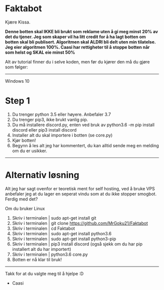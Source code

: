 # Faktabot
Kjære Kissa.

**Denne botten skal IKKE bli brukt som reklame uten å gi meg minst 20% av det du tjener.
Jeg som skaper vil ha litt credit for å ha lagt botten om botten skal bli publisert.
Algoritmen skal ALDRI bli delt uten min tilatelse. Jeg eier algoritmen 100%.
Caasi har rettigheter til å stoppe botten når som helst og SKAL eie minst 50%**

Alt av tutorial finner du i selve koden, men før du kjører den må du gjøre som følger:

-----------------------------------------------------------------------------------------------

Windows 10

# Step 1

1. Du trenger python 3.5 eller høyere. Anbefaler 3.7
2. Du trenger pip3, ikke brukt vanlig pip.
3. Du må installere discord.py, enten ved bruk av python3.6 -m pip install discord eller pip3 install discord
4. Installer alt du skal importere i botten (se core.py)
5. Kjør botten! 
6. Begynn å les alt jeg har kommentert, du kan alltid sende meg en melding om du er usikker.

-----------------------------------------------------------------------------------------------

# Alternativ løsning

Alt jeg har sagt ovenfor er teoretisk ment for self hosting, 
ved å bruke VPS anbefaler jeg at du lager en seperat vindu som at du ikke stopper smogbot.
Ferdig med det?

Om du bruker Linux


1. Skriv i terminalen | sudo apt-get install git
2. Skriv i terminalen | git clone https://github.com/MrGoku21/Faktabot 
3. Skriv i terminalen | cd Faktabot
4. Skriv i terminalen | sudo apt-get install python3.6
5. Skriv i terminalen | sudo apt-get install python3-pip
6. Skriv i terminalen | pip3 install discord (også sjekk om du har pip installert alt du har importert)
7. Skriv i terminalen | python3.6 core.py 
8. Botten er nå klar til bruk!

-----------------------------------------------------------------------------------------------


Takk for at du valgte meg til å hjelpe :D 
- Caasi
